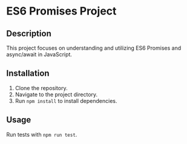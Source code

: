# ES6 Promises Project

## Description

This project focuses on understanding and utilizing ES6 Promises and async/await in JavaScript.

## Installation

1. Clone the repository.
2. Navigate to the project directory.
3. Run `npm install` to install dependencies.

## Usage

Run tests with `npm run test`.


